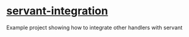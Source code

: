 # [servant-integration][]

Example project showing how to integrate other handlers with servant

[servant-integration]: https://github.com/philonous/servant-integration
